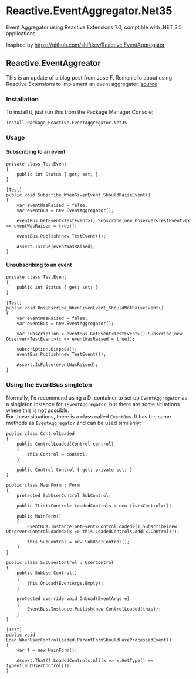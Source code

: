 Reactive.EventAggregator.Net35
=============================

Event Aggregator using Reactive Extensions 1.0, comptible with .NET 3.5 applications.

Inspired by https://github.com/shiftkey/Reactive.EventAggregator

## Reactive.EventAggreator

This is an update of a blog post from José F. Romaniello about using Reactive Extensions to implement an event aggregator. [source](http://joseoncode.com/2010/04/29/event-aggregator-with-reactive-extensions/)

### Installation

To install it, just run this from the Package Manager Console:

    Install-Package Reactive.EventAggregator.Net35

### Usage

#### Subscribing to an event

    private class TestEvent
    {
        public int Status { get; set; }
    }

    [Test]
    public void Subscribe_WhenGivenEvent_ShouldRaiseEvent()
    {
        var eventWasRaised = false;
        var eventBus = new EventAggregator();

        eventBus.GetEvent<TestEvent>().Subscribe(new Observer<TestEvent>(x => eventWasRaised = true));

        eventBus.Publish(new TestEvent());

        Assert.IsTrue(eventWasRaised);
    }

#### Unsubscribing to an event

    private class TestEvent
    {
        public int Status { get; set; }
    }

    [Test]
    public void Unsubscribe_WhenGivenEvent_ShouldNotRaiseEvent()
    {
        var eventWasRaised = false;
        var eventBus = new EventAggregator();

        var subscription = eventBus.GetEvent<TestEvent>().Subscribe(new Observer<TestEvent>(x => eventWasRaised = true));

        subscription.Dispose();
        eventBus.Publish(new TestEvent());

        Assert.IsFalse(eventWasRaised);
    }

### Using the EventBus singleton
Normally, I'd recommend using a DI container to set up `EventAggregator` as a singleton instance for `IEventAggregator`, but there are some situations where this is not possible.  
For those situations, there is a class called `EventBus`. It has the same methods as `EventAggregator` and can be used similarily:

    public class ControlLoaded
    {
        public ControlLoaded(Control control)
        {
            this.Control = control;
        }

        public Control Control { get; private set; }
    }

    public class MainForm : Form
    {
        protected SubUserControl SubControl;

        public IList<Control> LoadedControls = new List<Control>();

        public MainForm()
        {
            EventBus.Instance.GetEvent<ControlLoaded>().Subscribe(new Observer<ControlLoaded>(x => this.LoadedControls.Add(x.Control)));

            this.SubControl = new SubUserControl();
        }
    }

    public class SubUserControl : UserControl
    {
        public SubUserControl()
        {
            this.OnLoad(EventArgs.Empty);
        }

        protected override void OnLoad(EventArgs e)
        {
            EventBus.Instance.Publish(new ControlLoaded(this));
        }
    }

    [Test]
    public void Load_WhenUserControlLoaded_ParentFormShouldHaveProcessedEvent()
    {
        var f = new MainForm();

        Assert.That(f.LoadedControls.All(x => x.GetType() == typeof(SubUserControl)));
    }
